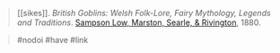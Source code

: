 > [[sikes]]. *British Goblins: Welsh Folk-Lore, Fairy Mythology, Legends and Traditions*. [Sampson Low, Marston, Searle, & Rivington](sampson-low-marston-searle-rivington.md), 1880.

> #nodoi #have #link 